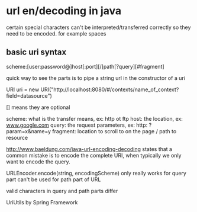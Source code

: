 # url en/decoding in java

certain special characters can't be interpreted/transferred correctly so they need to be encoded.
for example spaces

## basic uri syntax

scheme:[user:password@]host[:port][/]path[?query][#fragment]

quick way to see the parts is to pipe a string url in the constructor of a uri

URI uri = new URI("http://localhost:8080/#/contexts/name_of_context?field=datasource")

[] means they are optional

scheme:     what is the transfer means, ex: http ot ftp
host:       the location, ex: www.google.com
query:      the request parameters, ex: http: ?param=x&name=y
fragment:   location to scroll to on the page / path to resource

http://www.baeldung.com/java-url-encoding-decoding states that a common mistake is to encode the complete URI, when typically we only want to encode the query.

URLEncoder.encode(string, encodingScheme)
    only really works for query part
    can't be used for path part of URL

valid characters in query and path parts differ

UriUtils by Spring Framework